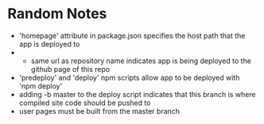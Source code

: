 
# Random Notes
* 'homepage' attribute in package.json specifies the host path that the app is deployed to
* * same url as repository name indicates app is being deployed to the github page of this repo
* 'predeploy' and 'deploy' npm scripts allow app to be deployed with 'npm deploy'
* adding -b master to the deploy script indicates that this branch is where compiled site code should be pushed to
* user pages must be built from the master branch

